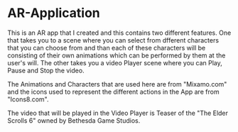 # AR-Application
This is an AR app that I created and this contains two different features.
One that takes you to a scene where you can select from dfferent characters that you can choose from and
than each of these characters will be consisting of their own animations which can be performed by them 
at the user's will.
The other takes you a video Player scene where you can Play, Pause and Stop the video.

 The Animations and Characters that are used here are from "Mixamo.com" and the icons used to represent
 the different actions in the App are from "Icons8.com".
 
  The video that will be played in the Video Player is Teaser of the "The Elder Scrolls 6" owned by Bethesda Game Studios.
